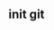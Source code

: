 <!--
 * @Date: 2022-05-21 17:15:24
 * @LastEditors: Cosima
 * @LastEditTime: 2022-05-21 17:16:12
 * @FilePath: /gitTest/reademe.md
-->
## init git
